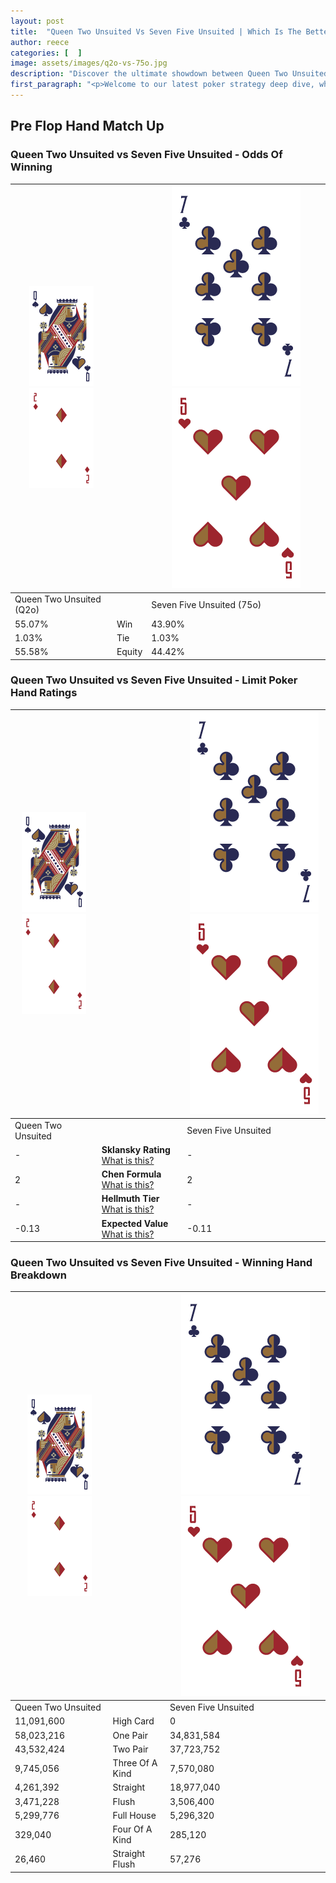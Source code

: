 ```yaml
---
layout: post
title:  "Queen Two Unsuited Vs Seven Five Unsuited | Which Is The Better Hand In Poker? A Complete Guide"
author: reece
categories: [  ]
image: assets/images/q2o-vs-75o.jpg
description: "Discover the ultimate showdown between Queen Two Unsuited and Seven Five Unsuited in poker! Uncover the odds, strategies, and scenarios where one hand triumphs over the other. Get ready to up your poker game with this thrilling analysis."
first_paragraph: "<p>Welcome to our latest poker strategy deep dive, where we're pitting two distinct hands against each other in a high-stakes showdown: Queen Two Unsuited vs Seven Five Unsuited.</p><p>In the dynamic world of poker, every decision counts, and knowing which hand holds the upper hand is key to your success at the table.</p><p>In this article, we'll dissect these two hands, explore the scenarios where one dominates the other, and equip you with the knowledge to make strategic choices that can tip the odds in your favor.</p><p>Get ready to unravel the intriguing dynamics of these poker hands and elevate your game to new heights.</p>"
---
```




[comment]: # (sp0)

## Pre Flop Hand Match Up

<div class="table hand-ratings" markdown="1"> 



### Queen Two Unsuited vs Seven Five Unsuited - Odds Of Winning


    
| ![image info](assets/images/hand1/Q.png) ![image info](assets/images/hand1/2o.png) |  | ![image info](assets/images/hand2/7.png) ![image info](assets/images/hand2/5o.png) |
| -------- | -------- | -------- |
| Queen Two Unsuited (Q2o) |  | Seven Five Unsuited (75o) |
| 55.07% | Win | 43.90% |
| 1.03% | Tie | 1.03% |
| 55.58% | Equity | 44.42% |




[comment]: # (sp1)



### Queen Two Unsuited vs Seven Five Unsuited - Limit Poker Hand Ratings


    
| ![image info](assets/images/hand1/Q.png) ![image info](assets/images/hand1/2o.png) |  | ![image info](assets/images/hand2/7.png) ![image info](assets/images/hand2/5o.png) |
| -------- | -------- | -------- |
| Queen Two Unsuited |  | Seven Five Unsuited |
| - | **Sklansky Rating** [What is this?](/sklansky-rating-explained) | - |
| 2 | **Chen Formula** [What is this?](/chen-formula-explained) | 2 |
| - | **Hellmuth Tier** [What is this?](/Hellmuth-tier-explained) | - |
| -0.13 | **Expected Value** [What is this?](/expected-value-explained) | -0.11 |




[comment]: # (sp2)



### Queen Two Unsuited vs Seven Five Unsuited - Winning Hand Breakdown


    
| ![image info](assets/images/hand1/Q.png) ![image info](assets/images/hand1/2o.png) |  | ![image info](assets/images/hand2/7.png) ![image info](assets/images/hand2/5o.png) |
| -------- | -------- | -------- |
| Queen Two Unsuited |  | Seven Five Unsuited |
| 11,091,600 | High Card | 0 |
| 58,023,216 | One Pair | 34,831,584 |
| 43,532,424 | Two Pair | 37,723,752 |
| 9,745,056 | Three Of A Kind | 7,570,080 |
| 4,261,392 | Straight | 18,977,040 |
| 3,471,228 | Flush | 3,506,400 |
| 5,299,776 | Full House | 5,296,320 |
| 329,040 | Four Of A Kind | 285,120 |
| 26,460 | Straight Flush | 57,276 |




[comment]: # (sp3)



</div>

[comment]: # (sp4)



[comment]: # (sp5)


